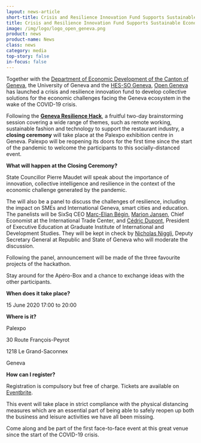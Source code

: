 ```yaml
---
layout: news-article
short-title: Crisis and Resilience Innovation Fund Supports Sustainable Economy in Geneva
title: Crisis and Resilience Innovation Fund Supports Sustainable Economy in Geneva
image: /img/logo/logo_open_geneva.png
product: news
product-name: News
class: news
category: media
top-story: false
in-focus: false
---
```


Together with the [Department of Economic Development of the Canton of Geneva](https://www.ge.ch/organisation/departement-du-developpement-economique-dde), the University of Geneva and the [HES-SO Geneva](https://www.hes-so.ch/en/about-26.html), [Open Geneva](https://opengeneva.org/en/) has launched a crisis and resilience innovation fund to develop collective solutions for the economic challenges facing the Geneva ecosystem in the wake of the COVID-19 crisis.

Following the  **[Geneva Resilience Hack](https://opengeneva.org/en/projet-resilience/)**, a fruitful two-day brainstorming session covering a wide range of themes, such as remote working, sustainable fashion and technology to support the restaurant industry, a **closing ceremony** will take place at the Palexpo exhibition centre in Geneva. Palexpo will be reopening its doors for the first time since the start of the pandemic to welcome the participants to this socially-distanced event.

**What will happen at the Closing Ceremony?**

State Councillor Pierre Maudet will speak about the importance of innovation, collective intelligence and resilience in the context of the economic challenge generated by the pandemic.

The will also be a panel to discuss the challenges of resilience, including the impact on SMEs and International Geneva, smart cities and education. The panelists will be SixSq CEO [Marc-Elian Bégin](https://www.linkedin.com/in/mebster/), [Marion Jansen](https://www.linkedin.com/in/marion-jansen-585064146/moderated), Chief Economist at the International Trade Center,  and [Cédric Dupont](https://www.linkedin.com/in/cedricdupontiheid/), President of Executive Education at Graduate Institute of International and Development Studies. They will be kept in check by [Nicholas Niggli](https://www.linkedin.com/in/nicholas-c-niggli/), Deputy Secretary General at Republic and State of Geneva who will moderate the discussion.   

Following the panel, announcement will be made of the three favourite projects of the
hackathon.

Stay around for the Apéro-Box and a chance to exchange ideas with the other participants.

**When does it take place?**

15 June 2020 17:00 to 20:00

**Where is it?**

Palexpo

30 Route François-Peyrot

1218 Le Grand-Saconnex

Geneva

**How can I register?**

Registration is compulsory but free of charge. Tickets are available on [Eventbrite](https://www.eventbrite.fr/e/billets-ceremonie-de-cloture-geneva-resilience-hack-108679453170). 

This event will take place in strict compliance with the physical distancing measures which are an essential part of being able to safely reopen up both the business and leisure activities we have all been missing.

Come along and be part of the first face-to-face event at this great venue since the start of the COVID-19 crisis.  